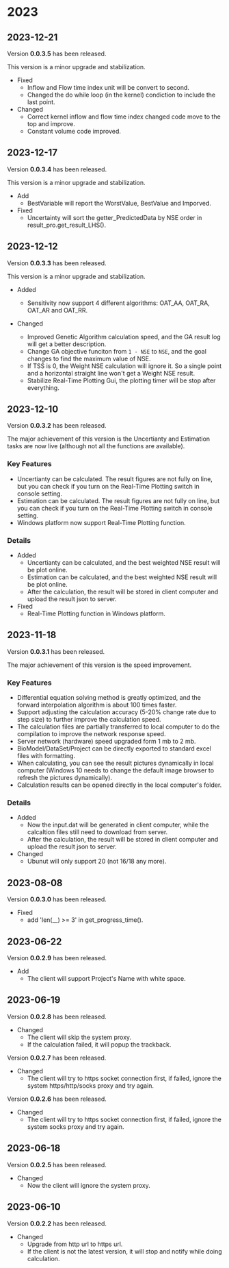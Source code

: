# 2023

## 2023-12-21

Version **0.0.3.5** has been released.

This version is a minor upgrade and stabilization.

- Fixed
  - Inflow and Flow time index unit will be convert to second.
  - Changed the do while loop (in the kernel) condiction to include the last point.
- Changed
  - Correct kernel inflow and flow time index changed code move to the top and improve.
  - Constant volume code improved.

## 2023-12-17

Version **0.0.3.4** has been released.

This version is a minor upgrade and stabilization.

- Add
  - BestVariable will report the WorstValue, BestValue and Imporved.
- Fixed
  - Uncertainty will sort the getter_PredictedData by NSE order in result_pro.get_result_LHS().

## 2023-12-12

Version **0.0.3.3** has been released.

This version is a minor upgrade and stabilization.

- Added

  - Sensitivity now support 4 different algorithms: OAT_AA, OAT_RA, OAT_AR and OAT_RR.

- Changed
  - Improved Genetic Algorithm calculation speed, and the GA result log will get a better description.
  - Change GA objective funciton from `1 - NSE` to `NSE`, and the goal changes to find the maximum value of NSE.
  - If TSS is 0, the Weight NSE calculation will ignore it. So a single point and a horizontal straight line won't get a Weight NSE result.
  - Stabilize Real-Time Plotting Gui, the plotting timer will be stop after everything.

## 2023-12-10

Version **0.0.3.2** has been released.

The major achievement of this version is the Uncertianty and Estimation tasks are now live (although not all the functions are available).

### Key Features

- Uncertianty can be calculated. The result figures are not fully on line, but you can check if you turn on the Real-Time Plotting switch in console setting.
- Estimation can be calculated. The result figures are not fully on line, but you can check if you turn on the Real-Time Plotting switch in console setting.
- Windows platform now support Real-Time Plotting function.

### Details

- Added
  - Uncertianty can be calculated, and the best weighted NSE result will be plot online.
  - Estimation can be calculated, and the best weighted NSE result will be plot online.
  - After the calculation, the result will be stored in client computer and upload the result json to server.
- Fixed
  - Real-Time Plotting function in Windows platform.

## 2023-11-18

Version **0.0.3.1** has been released.

The major achievement of this version is the speed improvement.

### Key Features

- Differential equation solving method is greatly optimized, and the forward interpolation algorithm is about 100 times faster.
- Support adjusting the calculation accuracy (5-20% change rate due to step size) to further improve the calculation speed.
- The calculation files are partially transferred to local computer to do the compilation to improve the network response speed.
- Server network (hardware) speed upgraded form 1 mb to 2 mb.
- BioModel/DataSet/Project can be directly exported to standard excel files with formatting.
- When calculating, you can see the result pictures dynamically in local computer (Windows 10 needs to change the default image browser to refresh the pictures dynamically).
- Calculation results can be opened directly in the local computer's folder.

### Details

- Added
  - Now the input.dat will be generated in client computer, while the calcaltion files still need to download from server.
  - After the calculation, the result will be stored in client computer and upload the result json to server.
- Changed
  - Ubunut will only support 20 (not 16/18 any more).

## 2023-08-08

Version **0.0.3.0** has been released.

- Fixed
  - add 'len(\_\_) >= 3' in get_progress_time().

## 2023-06-22

Version **0.0.2.9** has been released.

- Add
  - The client will support Project's Name with white space.

## 2023-06-19

Version **0.0.2.8** has been released.

- Changed
  - The client will skip the system proxy.
  - If the calculation failed, it will popup the trackback.

Version **0.0.2.7** has been released.

- Changed
  - The client will try to https socket connection first, if failed, ignore the system https/http/socks proxy and try again.

Version **0.0.2.6** has been released.

- Changed
  - The client will try to https socket connection first, if failed, ignore the system socks proxy and try again.

## 2023-06-18

Version **0.0.2.5** has been released.

- Changed
  - Now the client will ignore the system proxy.

## 2023-06-10

Version **0.0.2.2** has been released.

- Changed
  - Upgrade from http url to https url.
  - If the client is not the latest version, it will stop and notify while doing calculation.
